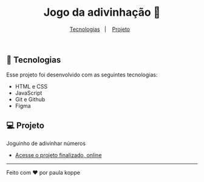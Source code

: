 <h1 align="center"> Jogo da adivinhação 🔮 </h1>


<p align="center">
  <a href="#-tecnologias">Tecnologias</a>&nbsp;&nbsp;&nbsp;|&nbsp;&nbsp;&nbsp;
  <a href="#-projeto">Projeto</a>&nbsp;&nbsp;&nbsp;
</p>
<br>

## 🚀 Tecnologias

Esse projeto foi desenvolvido com as seguintes tecnologias:

- HTML e CSS
- JavaScript
- Git e Github
- Figma

## 💻 Projeto

Joguinho de adivinhar números

- [Acesse o projeto finalizado, online](https://paulakoppe.github.io/guessingame/)

---

Feito com ♥ por paula koppe
